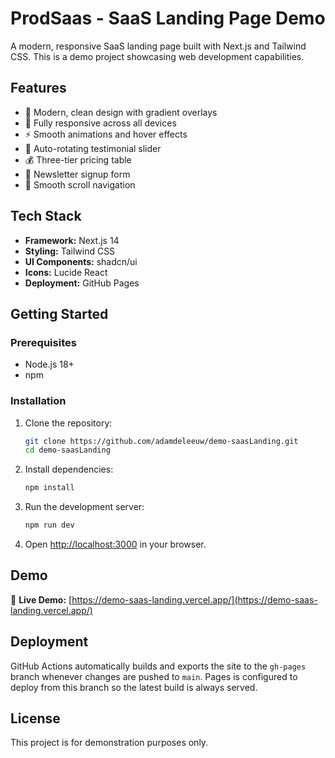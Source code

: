 # ProdSaas - SaaS Landing Page Demo

A modern, responsive SaaS landing page built with Next.js and Tailwind CSS. This is a demo project showcasing web development capabilities.

## Features

- 🎨 Modern, clean design with gradient overlays
- 📱 Fully responsive across all devices
- ⚡ Smooth animations and hover effects
- 🔄 Auto-rotating testimonial slider
- 💰 Three-tier pricing table
- 📧 Newsletter signup form
- 🧭 Smooth scroll navigation

## Tech Stack

- **Framework:** Next.js 14
- **Styling:** Tailwind CSS
- **UI Components:** shadcn/ui
- **Icons:** Lucide React
- **Deployment:** GitHub Pages

## Getting Started

### Prerequisites

- Node.js 18+ 
- npm

### Installation

1. Clone the repository:
   ```bash
   git clone https://github.com/adamdeleeuw/demo-saasLanding.git
   cd demo-saasLanding
   ```

2. Install dependencies:
   ```bash
   npm install
   ```

3. Run the development server:
   ```bash
   npm run dev
   ```

4. Open [http://localhost:3000](http://localhost:3000) in your browser.

## Demo

🚀 **Live Demo:** [https://demo-saas-landing.vercel.app/](https://demo-saas-landing.vercel.app/)

## Deployment

GitHub Actions automatically builds and exports the site to the `gh-pages` branch
whenever changes are pushed to `main`. Pages is configured to deploy from this
branch so the latest build is always served.

## License

This project is for demonstration purposes only.
